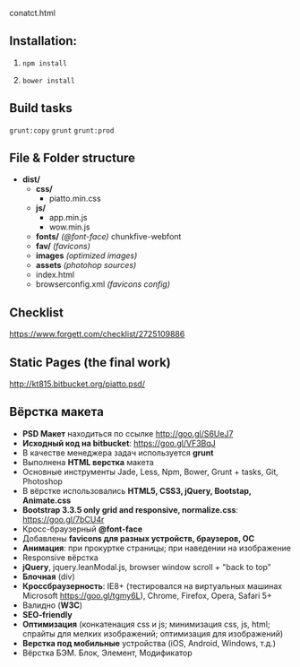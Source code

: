 conatct.html

## Installation:

1. `npm install`

2. `bower install`

## Build tasks

`grunt:copy`
`grunt`
`grunt:prod`

## File & Folder structure

* **dist/**
    * **css/**
        * piatto.min.css
    * **js/**
        * app.min.js
        * wow.min.js
    * **fonts/** *(@font-face)* chunkfive-webfont
    * **fav/** *(favicons)*
    * **images** *(optimized images)*
    * **assets** *(photohop sources)*
    * index.html
    * browserconfig.xml *(favicons config)*

## Checklist
https://www.forgett.com/checklist/2725109886

## Static Pages (the final work)
http://kt815.bitbucket.org/piatto.psd/

## Вёрстка макета

* **PSD Макет** находиться по ссылке http://goo.gl/S6UeJ7
* **Исходный код на bitbucket**: https://goo.gl/VF3BqJ
* В качестве менеджера задач используется **grunt**
* Выполнена **HTML верстка** макета
* Основные инструменты Jade, Less, Npm, Bower, Grunt + tasks, Git, Photoshop
* В вёрстке использовались **HTML5, CSS3, jQuery, Bootstap, Animate.css**
* **Bootstrap 3.3.5 only grid and responsive, normalize.css**: https://goo.gl/7bCU4r
* Кросс-браузерный **@font-face**
* Добавлены **favicons для разных устройств, браузеров, ОС**
* **Анимация**: при прокуртке страницы; при наведении на изображение
* Responsive вёрстка
* **jQuery**, jquery.leanModal.js, browser window scroll + "back to top"
* **Блочная** (div)
* **Кроссбраузерность**: IE8+ (тестировался на виртуальных машинах Microsoft https://goo.gl/tgmy6L), Chrome, Firefox, Opera, Safari 5+
* Валидно (**W3C**)
* **SEO-friendly**
* **Оптимизация** (конкатенация css и js; минимизация css, js, html; спрайты для мелких изображений; оптимизация для изображений)
* **Верстка под мобильные** устройства (iOS, Android, Windows, т.д.)
* Вёрстка БЭМ. Блок, Элемент, Модификатор
